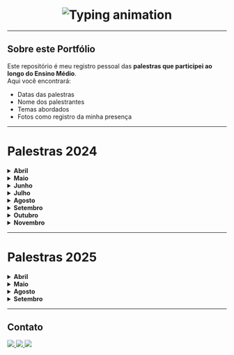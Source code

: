 <h1 align="center">
   <img src="https://readme-typing-svg.herokuapp.com?font=Fira+Code&size=28&pause=800&color=009999&center=true&vCenter=true&width=800&lines=Portfólio+de+Palestras;Registro+do+meu+aprendizado+no+Ensino+Médio" alt="Typing animation" />
</h1>

---

## Sobre este Portfólio
Este repositório é meu registro pessoal das **palestras que participei ao longo do Ensino Médio**.  
Aqui você encontrará:
- Datas das palestras  
- Nome dos palestrantes  
- Temas abordados  
- Fotos como registro da minha presença  

---

# Palestras 2024

<details>
  <summary><strong>Abril</strong></summary>
  <br>

  **08/04/2024 — Criatividade e Inovação: Um Desafio Constante**  
  *Palestrante:* Eduardo Von (Itix) — Presencial na sede  
</details>

<details>
  <summary><strong>Maio</strong></summary>
  <br>

  **23/05/2024 — As possibilidades da IA no mercado de trabalho**  
  *Palestrante:* Guilherme Bastos (Tegra) — Presencial na sede  

  **27/05/2024 — Liderança e Gestão 3.0**  
  *Palestrante:* Victor Palencia (Eduzz) — Online (via teams)
</details>

<details>
  <summary><strong>Junho</strong></summary>
  <br>

  **18/06/2024 — Explorando Homelabs: Como criar seu próprio ambiente de desenvolvimento pode transformar sua carreira em TI**  
  *Palestrante:* Edmilson (Itix) — Presencial na sede  
</details>

<details>
  <summary><strong>Julho</strong></summary>
  <br>

  **31/07/2024 — Hacker do bem e a segurança digital no dia a dia**  
  *Palestrante:* Luiz Milagres (Eduzz) — Online (via teams)
  <br>
  ![Foto](./img/2024/31-07-24.png)
</details>

<details>
  <summary><strong>Agosto</strong></summary>
  <br>

  **27/08/2024 — Você é uma pessoa organizada?**  
  *Palestrantes:* Vinicius e Michele (Eduzz) — Online (via teams)
  <br>
  ![Foto](./img/2024/27-08-24.png)
  
  **28/08/2024 — Fluxo de Operações Comercial**  
  *Palestrantes:* André Lopes e Tamiris Marciano (Uno) — Online (via teams)
  <br>
  ![Foto](./img/2024/28-08-24.png)
</details>

<details>
  <summary><strong>Setembro</strong></summary>
  <br>

  **05/09/2024 — Quais as tendências da área de TI com a virada da IA Generativa e outras tecnologias**  
  *Palestrante:* Guilherme Bastos (Tegra) — Presencial na Fatec
  <br>
  ![Foto](./img/2024/05-09-24.png)

  **13/09/2024 — Hard Skills e Soft Skills**  
  *Palestrante:* Liliane Pereira (Uno) — Online (via teams)
  <br>
  ![Foto](./img/2024/13-09-24.png)
  
  **19/09/2024 — Ingressando no mercado de trabalho – Autoconhecimento e Marca Pessoal**  
  *Palestrante:* Liliane Pereira (Uno) — Online (via teams)

  **24/09/2024 — Capricho: skill cada vez mais raro no mercado**  
  *Palestrante:* Luiz Milagres (Eduzz) — Online (via teams)
</details>

<details>
  <summary><strong>Outubro</strong></summary>
  <br>

  **09/10/2024 — Desenvolvimento Low Code**  
  *Palestrante:* Guilherme Bastos (Tegra) — Presencial na sede

  **17/10/2024 — Preparando-se para o amanhã: da ETEC/FATEC para o mundo**  
  *Palestrante:* Flávia Freitas (Fundação Iochpe) — Online (via youTube)
  <br>
  ![Foto](./img/2024/17-10-24.png)
</details>

<details>
  <summary><strong>Novembro</strong></summary>
  <br>

  **04/11/2024 — A revolução da Web3 e a propriedade digital**  
  *Palestrantes:* Caio Matos e Alexandre Cruz (Fundação Iochpe) — Online (via youTube)
  <br>
  ![Foto](./img/2024/04-11-24.png)

  **05/11/2024 — A revolução da Web3 e a propriedade digital**  
  *Palestrante:* Caio Matos (Fundação Iochpe) — Presencial na Fatec
</details>

---

# Palestras 2025

<details>
  <summary><strong>Abril</strong></summary>
  <br>

  **10/04/2025 — Os Desafios do primeiro emprego em TI**  
  *Palestrante:* Tiago Baldo (Eduzz) — Online (via teams)  

  **16/04/2025 — Palestra da Tegra**
  
  *Palestrantes:*
  - Matheus Dias: *Troca/Início de Carreira*  
  - Tamirez: *Estagiário buscando efetivação*  
  - Matheus Jorge: *Utilizando IA no dia a dia do trabalho*  
  - Raissa: *Gestão de Suporte*

  *Local:* Presencial na Fatec  

  **23/04/2025 — LinkedIn e Marca Pessoal**  
  *Palestrante:* Priscila (Eduzz) — Online (via teams)  
</details>

<details>
  <summary><strong>Maio</strong></summary>
  <br>

  **12/05/2025 — Inteligência artificial**  
  *Palestrante:* Prof. Dilenardo Piva Júnior — Presencial na Fatec
  <br>
  <img src="./img/2025/12-05-25.jpeg" width="250" height="350" alt="Palestra do dia 12/05/2025">

  **13/05/2025 — Empreendedorismo e Inovação na Tecnologia**  
  *Palestrantes:* Renata Paques e Luciana Ogusco (Eduzz) — Online (via teams)  
</details>

<details>
  <summary><strong>Agosto</strong></summary>
  <br>

  **20/08/2025 — Produtividade e Organização**  
  *Palestrantes:* Renata Paques e Henrico (Eduzz) — Online (via teams)  

  **27/08/2025 — Treinamento de Banco de Dados**  
  *Palestrantes:* Andreia, Raissa e Rafael (Itix) — Presencial na Fatec
  <br>
  <img src="./img/2025/27-08-25.jpeg" width="350" alt="Palestra do dia 27/08/2025">
</details>

<details>
  <summary><strong>Setembro</strong></summary>
  <br>

  **03/09/2025 — Segurança da Informação e Cibersegurança**  
  *Palestrantes:* Renata Paques e Guilherme Mattos (Eduzz) — Online (via teams)
  <br>
  <img src="./img/2025/03-09-25.jpeg" width="350" alt="Palestra do dia 03/09/2025">
</details>

---

## Contato
<a href="https://github.com/Felipe-Reis-16" target="_blank">
   <img src="https://img.shields.io/badge/GitHub-004C4C?style=for-the-badge&logo=github&logoColor=white"/>
</a>
<a href="https://felipe.reis77@etec.sp.gov.br" target="_blank">
   <img src="https://img.shields.io/badge/Email%20Escolar-006666?style=for-the-badge&logo=gmail&logoColor=white"/>
</a>
<a href="https://reis.felipeaugusto@gmail.com" target="_blank">
   <img src="https://img.shields.io/badge/Email%20Pessoal-00A3A3?style=for-the-badge&logo=gmail&logoColor=white"/>
</a>
